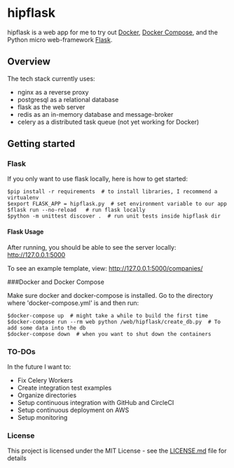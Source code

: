 # hipflask

hipflask is a web app for me to try out [Docker](https://www.docker.com), [Docker Compose](https://docs.docker.com/compose/), and the Python micro web-framework [Flask](http://flask.pocoo.org/docs/0.12/).

## Overview

The tech stack currently uses:

* nginx as a reverse proxy
* postgresql as a relational database
* flask as the web server
* redis as an in-memory database and message-broker 
* celery as a distributed task queue (not yet working for Docker)

## Getting started

### Flask

If you only want to use flask locally, here is how to get started:

    $pip install -r requirements  # to install libraries, I recommend a virtualenv
    $export FLASK_APP = hipflask.py  # set environment variable to our app
    $flask run --no-reload   # run flask locally
    $python -m unittest discover .  # run unit tests inside hipflask dir
    
#### Flask Usage

After running, you should be able to see the server locally: http://127.0.0.1:5000

To see an example template, view: http://127.0.0.1:5000/companies/

###Docker and Docker Compose

Make sure docker and docker-compose is installed. Go to the directory where 'docker-compose.yml' is and then run:

    $docker-compose up  # might take a while to build the first time
    $docker-compose run --rm web python /web/hipflask/create_db.py  # To add some data into the db
    $docker-compose down  # when you want to shut down the containers

### TO-DOs

In the future I want to:

* Fix Celery Workers
* Create integration test examples
* Organize directories
* Setup continuous integration with GitHub and CircleCI
* Setup continuous deployment on AWS
* Setup monitoring

### License

This project is licensed under the MIT License - see the [LICENSE.md](LICENSE.md) file for details
